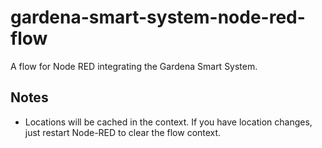 # gardena-smart-system-node-red-flow
A flow for Node RED integrating the Gardena Smart System.


## Notes

* Locations will be cached in the context. If you have location changes, just restart Node-RED to clear the flow context.